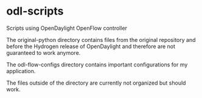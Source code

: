 odl-scripts
===========

Scripts using OpenDaylight OpenFlow controller

The original-python directory contains files from the original repository and before the Hydrogen release of
OpenDaylight and therefore are not guaranteed to work anymore.

The odl-flow-configs directory contains important configurations for my application.

The files outside of the directory are currently not organized but should work.